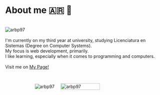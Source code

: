<div align="left">
    <h1>About me 🇦🇷 🧉 </h1>
    <br><img src="https://www.codewars.com/users/arbp97/badges/large" alt="arbp97" />
    <br>
    <br>I'm currently on my third year at university, 
    studying Licenciatura en Sistemas (Degree on Computer Systems). 
    <br>My focus is web development, primarily.
    <br>I like learning, especially when it comes to programming and computers.
    <br><br> Visit me on <a href="https://alanblangille.dev/">My Page!</a>
</div>
<br><br>

<div style="height: fit-content; width: 100%; padding: 10px;display: flex; flex-direction: row; column-gap: 20px;justify-content: center; align-items: center;">
 <img tyle="width: 10px; height: auto;" src="https://github-readme-stats.vercel.app/api/top-langs?username=arbp97&show_icons=true&theme=dark&locale=en&layout=compact&exclude_repo=btree-view" alt="arbp97" />
 <img style="width: 50%; height: auto;" src="https://github-readme-stats.vercel.app/api/?username=arbp97&count_private=true&show_icons=true&theme=dark&locale=en&layout=compact" alt="arbp97" />
</div>
